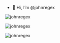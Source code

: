 - 👋 Hi, I’m @johnregex


<p><img align="center" src="https://github-profile-trophy.vercel.app/?username=johnregex" alt="johnregex" /></p>
<p><img align="center" src="https://github-readme-stats.vercel.app/api?username=johnregex&show_icons=true&locale=en" alt="johnregex" /></p>  
<p><img align="center" src="https://github-readme-streak-stats.herokuapp.com/?user=johnregex&" alt="johnregex" /></p>
